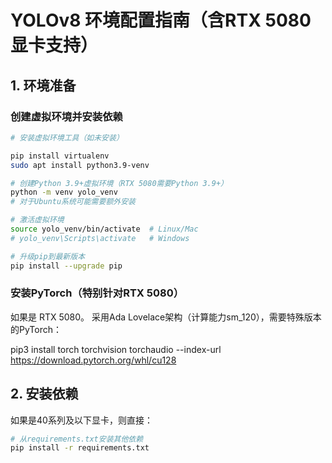# YOLOv8 环境配置指南（含RTX 5080显卡支持）

## 1. 环境准备

### 创建虚拟环境并安装依赖
```bash
# 安装虚拟环境工具（如未安装）

pip install virtualenv
sudo apt install python3.9-venv

# 创建Python 3.9+虚拟环境（RTX 5080需要Python 3.9+）
python -m venv yolo_venv
# 对于Ubuntu系统可能需要额外安装

# 激活虚拟环境
source yolo_venv/bin/activate  # Linux/Mac
# yolo_venv\Scripts\activate   # Windows

# 升级pip到最新版本
pip install --upgrade pip
```

### 安装PyTorch（特别针对RTX 5080）
如果是 RTX 5080。 采用Ada Lovelace架构（计算能力sm_120），需要特殊版本的PyTorch：

pip3 install torch torchvision torchaudio --index-url https://download.pytorch.org/whl/cu128


## 2. 安装依赖

如果是40系列及以下显卡，则直接：

```bash
# 从requirements.txt安装其他依赖
pip install -r requirements.txt
```

